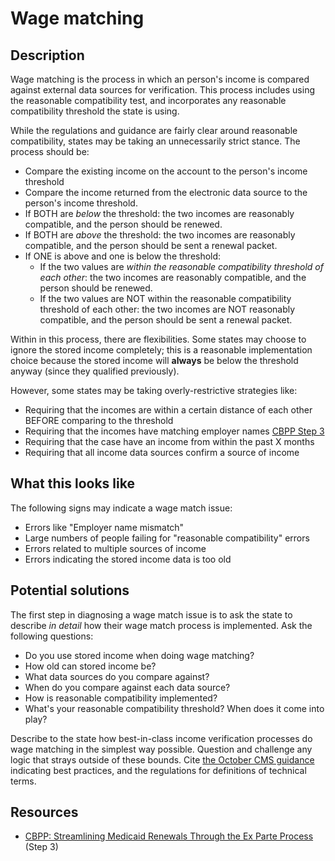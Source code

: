 # Wage matching

## Description

Wage matching is the process in which an person's income is compared against external data sources for verification. This process includes using the reasonable compatibility test, and incorporates any reasonable compatibility threshold the state is using.

While the regulations and guidance are fairly clear around reasonable compatibility, states may be taking an unnecessarily strict stance. The process should be:
  - Compare the existing income on the account to the person's income threshold
  - Compare the income returned from the electronic data source to the person's income threshold.
  - If BOTH are *below* the threshold: the two incomes are reasonably compatible, and the person should be renewed.
  - If BOTH are *above* the threshold: the two incomes are reasonably compatible, and the person should be sent a renewal packet.
  - If ONE is above and one is below the threshold:
    - If the two values are _within the reasonable compatibility threshold of each other_: the two incomes are reasonably compatible, and the person should be renewed.
    - If the two values are NOT within the reasonable compatibility threshold of each other: the two incomes are NOT reasonably compatible, and the person should be sent a renewal packet.

Within in this process, there are flexibilities. Some states may choose to ignore the stored income completely; this is a reasonable implementation choice because the stored income will **always** be below the threshold anyway (since they qualified previously).

However, some states may be taking overly-restrictive strategies like:
  - Requiring that the incomes are within a certain distance of each other BEFORE comparing to the threshold
  - Requiring that the incomes have matching employer names [CBPP Step 3](https://www.cbpp.org/research/health/streamlining-medicaid-renewals-through-the-ex-parte-process)
  - Requiring that the case have an income from within the past X months
  - Requiring that all income data sources confirm a source of income

## What this looks like

The following signs may indicate a wage match issue:
  - Errors like "Employer name mismatch"
  - Large numbers of people failing for "reasonable compatibility" errors
  - Errors related to multiple sources of income
  - Errors indicating the stored income data is too old

## Potential solutions

The first step in diagnosing a wage match issue is to ask the state to describe _in detail_ how their wage match process is implemented. Ask the following questions:
  - Do you use stored income when doing wage matching?
  - How old can stored income be?
  - What data sources do you compare against?
  - When do you compare against each data source?
  - How is reasonable compatibility implemented?
  - What's your reasonable compatibility threshold? When does it come into play?

Describe to the state how best-in-class income verification processes do wage matching in the simplest way possible.  Question and challenge any logic that strays outside of these bounds. Cite [the October CMS guidance](https://www.medicaid.gov/sites/default/files/2022-10/ex-parte-renewal-102022.pdf) indicating best practices, and the regulations for definitions of technical terms.

## Resources

- [CBPP: Streamlining Medicaid Renewals Through the Ex Parte Process](https://www.cbpp.org/research/health/streamlining-medicaid-renewals-through-the-ex-parte-process) (Step 3)
